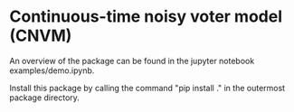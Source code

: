 # Continuous-time noisy voter model (CNVM)
An overview of the package can be found in the jupyter notebook examples/demo.ipynb.

Install this package by calling the command "pip install ." in the outermost package directory.

